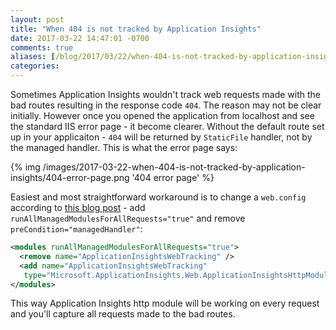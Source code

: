 ```yaml
---
layout: post
title: "When 404 is not tracked by Application Insights"
date: 2017-03-22 14:47:01 -0700
comments: true
aliases: [/blog/2017/03/22/when-404-is-not-tracked-by-application-insights/]
categories: 
---
```


Sometimes Application Insights wouldn't track web requests made with the bad routes resulting in the response code `404`. The reason may not be clear initially. However once you opened the application from localhost and see the standard IIS error page - it become clearer. Without the default route set up in your applicaiton - `404` will be returned by `StaticFile` handler, not by the managed handler. This is what the error page says:

{% img /images/2017-03-22-when-404-is-not-tracked-by-application-insights/404-error-page.png '404 error page' %}

Easiest and most straightforward workaround is to change a `web.config` according to [this blog post](http://apmtips.com/blog/2014/12/02/tracking-static-content-with-application-insights-httpmodule/) - add `runAllManagedModulesForAllRequests="true"` and remove `preCondition="managedHandler"`:

``` xml
<modules runAllManagedModulesForAllRequests="true">
  <remove name="ApplicationInsightsWebTracking" />
  <add name="ApplicationInsightsWebTracking" 
   type="Microsoft.ApplicationInsights.Web.ApplicationInsightsHttpModule, Microsoft.AI.Web"/>
</modules>
```

This way Application Insights http module will be working on every request and you'll capture all requests made to the bad routes. 